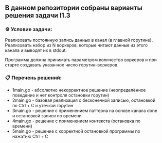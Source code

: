 ## В данном репозитории собраны варианты решения задачи l1.3  

### ⚙️ Условие задачи:  

Реализовать постоянную запись данных в канал (в главной горутине). Реализовать набор из N воркеров, которые читают данные из этого канала и выводят их в stdout.

Программа должна принимать параметром количество воркеров и при старте создавать указанное число горутин-воркеров. 

### 📋 Перечень решений:

- 1main.go - абсолютно некорректное решение (неопределённое поведение и нет контроля остановки горутин)
- 2main.go - базовая реализация с бесконечной записью, остановкой по Ctrl + C и утечкой горутин
- 3main.go - решение с применением паттерна на основе канала done и остановкой записи по времени
- 4main.go - решение с применением контекста (остановка по времени)
- 5main.go - решение с корректной остановкой программы по нажатию Ctrl + C
